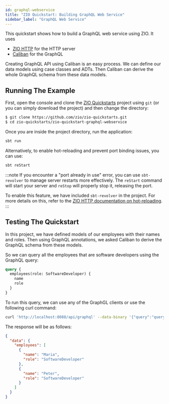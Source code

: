 ```yaml
---
id: graphql-webservice
title: "ZIO Quickstart: Building GraphQL Web Service"
sidebar_label: "GraphQL Web Service"
---
```


This quickstart shows how to build a GraphQL web service using ZIO. It uses

- [ZIO HTTP](https://zio.dev/zio-http/) for the HTTP server
- [Caliban](https://ghostdogpr.github.io/caliban/) for the GraphQL

Creating GraphQL API using Caliban is an easy process. We can define our data models using case classes and ADTs. Then Caliban can derive the whole GraphQL schema from these data models.

## Running The Example

First, open the console and clone the [ZIO Quickstarts](https://github.com/zio/zio-quickstarts) project using `git` (or you can simply download the project) and then change the directory:

```bash
$ git clone https://github.com/zio/zio-quickstarts.git
$ cd zio-quickstarts/zio-quickstart-graphql-webservice
```

Once you are inside the project directory, run the application:

```bash
sbt run
```

Alternatively, to enable hot-reloading and prevent port binding issues, you can use:

```bash
sbt reStart
```

:::note
If you encounter a "port already in use" error, you can use `sbt-revolver` to manage server restarts more effectively. The `reStart` command will start your server and `reStop` will properly stop it, releasing the port.

To enable this feature, we have included `sbt-revolver` in the project. For more details on this, refer to the [ZIO HTTP documentation on hot-reloading](https://zio.dev/zio-http/installation#hot-reload-changes-watch-mode).
:::

## Testing The Quickstart

In this project, we have defined models of our employees with their names and roles. Then using GraphQL annotations, we asked Caliban to derive the GraphQL schema from these models.

So we can query all the employees that are software developers using the GraphQL query:

```graphql
query {
  employees(role: SoftwareDeveloper) {
    name
    role
  }
}
```

To run this query, we can use any of the GraphGL clients or use the following curl command:

```bash
curl 'http://localhost:8088/api/graphql' --data-binary '{"query":"query{\n employees(role: SoftwareDeveloper){\n name\n role\n}\n}"}'
```

The response will be as follows:

```json
{
  "data": {
    "employees": [
      {
        "name": "Maria",
        "role": "SoftwareDeveloper"
      },
      {
        "name": "Peter",
        "role": "SoftwareDeveloper"
      }
    ]
  }
}
```
